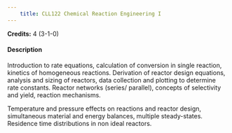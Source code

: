 ```yaml
---
    title: CLL122 Chemical Reaction Engineering I
---
```

**Credits:** 4 (3-1-0)



#### Description 
Introduction to rate equations, calculation of conversion in single reaction, kinetics of homogeneous reactions. Derivation of reactor design equations, analysis and sizing of reactors, data collection and plotting to determine rate constants. Reactor networks (series/ parallel), concepts of selectivity and yield, reaction mechanisms.

Temperature and pressure effects on reactions and reactor design, simultaneous material and energy balances, multiple steady-states. Residence time distributions in non ideal reactors.